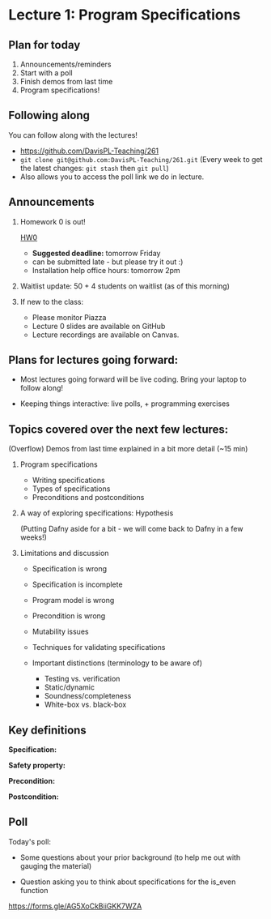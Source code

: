 # Lecture 1: Program Specifications

## Plan for today

1. Announcements/reminders
2. Start with a poll
3. Finish demos from last time
4. Program specifications!

## Following along

You can follow along with the lectures!

- https://github.com/DavisPL-Teaching/261
- `git clone git@github.com:DavisPL-Teaching/261.git`
  (Every week to get the latest changes: `git stash` then `git pull`)
- Also allows you to access the poll link we do in lecture.

## Announcements

1. Homework 0 is out!

    [HW0](https://forms.gle/KPTipNm5ZjjznLL48)

    - **Suggested deadline:** tomorrow Friday
    - can be submitted late - but please try it out :)
    - Installation help office hours: tomorrow 2pm

2. Waitlist update: 50 + 4 students on waitlist (as of this morning)

3. If new to the class:

    - Please monitor Piazza
    - Lecture 0 slides are available on GitHub
    - Lecture recordings are available on Canvas.

## Plans for lectures going forward:

- Most lectures going forward will be live coding.
  Bring your laptop to follow along!

- Keeping things interactive: live polls, + programming exercises

## Topics covered over the next few lectures:

(Overflow) Demos from last time explained in a bit more detail (~15 min)

1. Program specifications

    - Writing specifications
    - Types of specifications
    - Preconditions and postconditions

2. A way of exploring specifications: Hypothesis

    (Putting Dafny aside for a bit - we will come back to Dafny in a few weeks!)

3. Limitations and discussion

    - Specification is wrong

    - Specification is incomplete

    - Program model is wrong

    - Precondition is wrong

    - Mutability issues

    - Techniques for validating specifications

    - Important distinctions (terminology to be aware of)
        + Testing vs. verification
        + Static/dynamic
        + Soundness/completeness
        + White-box vs. black-box

## Key definitions

**Specification:**

**Safety property:**

**Precondition:**

**Postcondition:**

## Poll

Today's poll:

- Some questions about your prior background (to help me out with gauging the material)

- Question asking you to think about specifications for the is_even function

https://forms.gle/AG5XoCkBiiGKK7WZA
